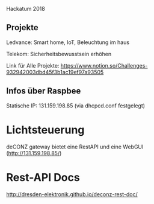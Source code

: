 Hackatum 2018

## Projekte
Ledvance: Smart home, IoT, Beleuchtung im haus

Telekom: Sicherheitsbewusstsein erhöhen

Link für Alle Projekte: https://www.notion.so/Challenges-932942003dbd45f3b1ac19ef97a93505


## Infos über Raspbee
Statische IP: 131.159.198.85 (via dhcpcd.conf festgelegt)

# Lichtsteuerung
deCONZ gateway bietet eine RestAPI und eine WebGUI (http://131.159.198.85/)

# Rest-API Docs
http://dresden-elektronik.github.io/deconz-rest-doc/